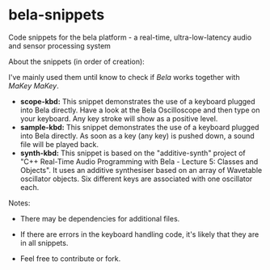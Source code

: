 # bela-snippets
Code snippets for the bela platform - a real-time, ultra-low-latency audio and sensor processing system



About the snippets (in order of creation):

I've mainly used them until know to check if *Bela* works together with *MaKey MaKey*.

* **scope-kbd:**
  This snippet demonstrates the use of a keyboard plugged into Bela directly.
  Have a look at the Bela Oscilloscope and then type on your keyboard.
  Any key stroke will show as a positive level.
* **sample-kbd:**
  This snippet demonstrates the use of a keyboard plugged into Bela directly.
  As soon as a key (any key) is pushed down, a sound file will be played back.
* **synth-kbd:**
  This snippet is based on the "additive-synth" project of "C++ Real-Time Audio Programming with Bela - Lecture 5: Classes and Objects". It uses an additive synthesiser based on an array of Wavetable oscillator objects. Six different keys are associated with one oscillator each.



Notes:

* There may be dependencies for additional files.

* If there are errors in the keyboard handling code, it's likely that they are in all snippets.
* Feel free to contribute or fork.